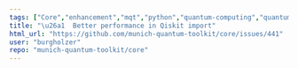 ```yaml
---
tags: ["Core","enhancement","mqt","python","quantum-computing","quantum-intermediate-representation","refactor","tum"]
title: "\u26a1  Better performance in Qiskit import"
html_url: "https://github.com/munich-quantum-toolkit/core/issues/441"
user: "burgholzer"
repo: "munich-quantum-toolkit/core"
---
```


